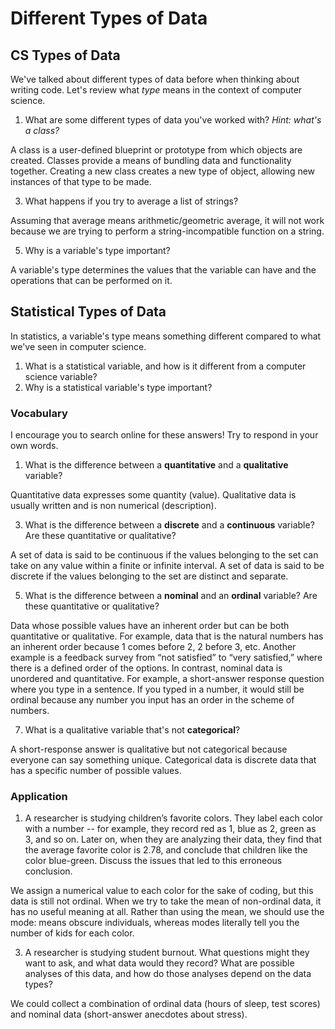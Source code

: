 # Different Types of Data

## CS Types of Data
We've talked about different types of data before when thinking about writing code. Let's review what *type* means in the context of computer science.

1. What are some different types of data you've worked with? _Hint: what's a class?_

A class is a user-defined blueprint or prototype from which objects are created. Classes provide a means of bundling data and functionality together. Creating a new class creates a new type of object, allowing new instances of that type to be made.

3. What happens if you try to average a list of strings?

Assuming that average means arithmetic/geometric average, it will not work because we are trying to perform a string-incompatible function on a string.

5. Why is a variable's type important?

A variable's type determines the values that the variable can have and the operations that can be performed on it.


## Statistical Types of Data
In statistics, a variable's type means something different compared to what we've seen in computer science.

1. What is a statistical variable, and how is it different from a computer science variable?
2. Why is a statistical variable's type important?

### Vocabulary
I encourage you to search online for these answers! Try to respond in your own words.
1. What is the difference between a **quantitative** and a **qualitative** variable?

Quantitative data expresses some quantity (value). Qualitative data is usually written and is non numerical (description).

3. What is the difference between a **discrete** and a **continuous** variable? Are these quantitative or qualitative?

A set of data is said to be continuous if the values belonging to the set can take on any value within a finite or infinite interval. A set of data is said to be discrete if the values belonging to the set are distinct and separate.

5. What is the difference between a **nominal** and an **ordinal** variable? Are these quantitative or qualitative?

Data whose possible values have an inherent order but can be both quantitative or qualitative. For example, data that is the natural numbers has an inherent order because 1 comes before 2, 2 before 3, etc. Another example is a feedback survey from “not satisfied” to “very satisfied,” where there is a defined order of the options. In contrast, nominal data is unordered and quantitative. For example, a short-answer response question where you type in a sentence. If you typed in a number, it would still be ordinal because any number you input has an order in the scheme of numbers.

7. What is a qualitative variable that's not **categorical**?

A short-response answer is qualitative but not categorical because everyone can say something unique. Categorical data is discrete data that has a specific number of possible values.

### Application
1. A researcher is studying children’s favorite colors. They label each color with a number -- for example, they record red as 1, blue as 2, green as 3, and so on. Later on, when they are analyzing their data, they find that the average favorite color is 2.78, and conclude that children like the color blue-green. Discuss the issues that led to this erroneous conclusion.

We assign a numerical value to each color for the sake of coding, but this data is still not ordinal. When we try to take the mean of non-ordinal data, it has no useful meaning at all. Rather than using the mean, we should use the mode: means obscure individuals, whereas modes literally tell you the number of kids for each color. 

3. A researcher is studying student burnout. What questions might they want to ask, and what data would they record? What are possible analyses of this data, and how do those analyses depend on the data types?

We could collect a combination of ordinal data (hours of sleep, test scores) and nominal data (short-answer anecdotes about stress).
